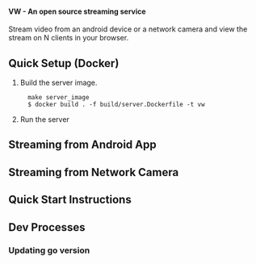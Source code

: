 #### VW - An open source streaming service

Stream video from an android device or a network camera and view the stream on N clients in your browser.

## Quick Setup (Docker)
1. Build the server image.
      
         make server_image
         $ docker build . -f build/server.Dockerfile -t vw

2. Run the server 

        

## Streaming from Android App

## Streaming from Network Camera

## Quick Start Instructions

## Dev Processes

### Updating go version



### 
